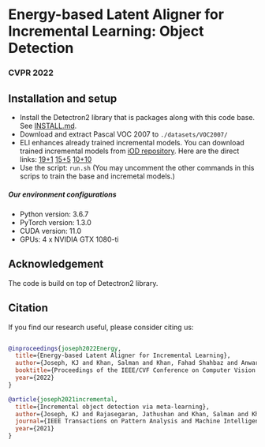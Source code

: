 # Energy-based Latent Aligner for Incremental Learning: Object Detection
### CVPR 2022

## Installation and setup
- Install the Detectron2 library that is packages along with this code base. See [INSTALL.md](INSTALL.md).
- Download and extract Pascal VOC 2007 to `./datasets/VOC2007/`
- ELI enhances already trained incremental models. You can download trained incremental models from [iOD repository](https://github.com/JosephKJ/iOD). Here are the direct links: [19+1](https://drive.google.com/file/d/1pocjYPenjXda0fRh7ir_c1ItyAZCBoEN/view?usp=sharing) [15+5](https://drive.google.com/file/d/1KaynMWxb6nHytfMYP_wh8Dy-AvsLLazQ/view?usp=sharing) [10+10](https://drive.google.com/file/d/1aWc-1P7ZtNrye_asN5mKMtu7G8G0tLAm/view?usp=sharing)
- Use the script: `run.sh` (You may uncomment the other commands in this scrips to train the base and incremetal models.)


##### Our environment configurations
- Python version: 3.6.7
- PyTorch version: 1.3.0
- CUDA version: 11.0
- GPUs: 4 x NVIDIA GTX 1080-ti

## Acknowledgement
The code is build on top of Detectron2 library. 

## Citation
If you find our research useful, please consider citing us:

```BibTeX

@inproceedings{joseph2022Energy,
  title={Energy-based Latent Aligner for Incremental Learning},
  author={Joseph, KJ and Khan, Salman and Khan, Fahad Shahbaz and Anwar, Rao Muhammad and Balasubramanian, Vineeth},
  booktitle={Proceedings of the IEEE/CVF Conference on Computer Vision and Pattern Recognition},
  year={2022}
}

@article{joseph2021incremental,
  title={Incremental object detection via meta-learning},
  author={Joseph, KJ and Rajasegaran, Jathushan and Khan, Salman and Khan, Fahad Shahbaz and Balasubramanian, Vineeth},
  journal={IEEE Transactions on Pattern Analysis and Machine Intelligence},
  year={2021}
}
```
